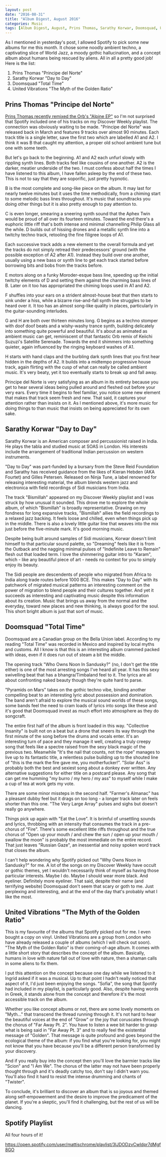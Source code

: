 ```yaml
---
layout: post
date: "2016-08-31"
title: "Album Digest, August 2016"
categories: Music
tags: [Album Digest, August, Prins Thomas, Sarathy Korwar, Doomsquad, United Vibrations]
---
```


As I mentioned in yesterday's post, I allowed Spotify to pick some new albums for me this month. It chose some noodly ambient techno, a captivating slice of World Jazz, a moody gothic hallucination, and a concept album about humans being rescued by aliens. All in all a pretty good job! Here is the list:

  1. Prins Thomas "Principe del Norte"
  2. Sarathy Korwar "Day to Day"
  3. Doomsquad "Total Time"
  4. United Vibrations "The Myth of the Golden Ratio"

## Prins Thomas "Principe del Norte"

 [Prins Thomas recently remixed the Orb's "Alpine EP"](/orb-alpine-diskomiks-sin-in-space-pt-2/) so I'm not surprised that Spotify included one of his tracks on my Discover Weekly playlist. The connection was obviously waiting to be made. "Principe del Norte" was released back in March and features 9 tracks over almost 90 minutes. Each track title is a single letter, save the first two which are labelled A1 and A2. I think it was B that caught my attention, a proper old school ambient tune but one with some teeth.

But let's go back to the beginning. A1 and A2 each unfurl slowly with rippling synth lines. Both tracks feel like cousins of one another. A2 is the darker, meatier underside of the two. I must confess about half the times I have listened to this album, I have fallen asleep by the end of these two. This is not to say that they are soporific, just pretty hypnotic.

B is the most complete and song-like piece on the album. It may last for nearly twelve minutes but it uses the time methodically, from a chiming start to some melodic bass lines throughout. It's music that soundtracks you doing other things but it is also pretty enough to pay attention to.

C is even longer, smearing a sneering synth sound that the Aphex Twin would be proud of all over its fourteen minutes. Toward the end there's a euphoric little riff that's both intense and minimal channelling Philip Glass all the while. D builds out of hissing drones and a metallic synth line into a twitchy techno track, retooling the fine filigree loops of A1.

Each successive track adds a new element to the overall formula and yet the tracks do not simply retread their predecessors' ground (with the possible exception of A2 after A1). Instead they build over one another, usually using a new bass or synth line to get each track started before borrowing bits and bobs from the tracks before.

E motors along on a funky Moroder-esque bass line, speeding up the initial twitchy elements of D and setting them against the charming bass lines of B. Later on it too has appropriated the chiming loops used in A1 and A2.

F shuffles into your ears on a strident almost-house beat that then starts to sink under a hiss, while a bizarre rise-and-fall synth line struggles to be heard over it. It too has an almost song-like quality in places, particularly in the guitar-sounding interludes.

G and H are both over thirteen minutes long. G begins as a techno stomper with doof doof beats and a wishy-washy trance synth, building delicately into something quite powerful and beautiful. It's about as animated as ambient music can get, reminiscent of that fantastic Orb remix of Keiichi Suzuzi's Satellite Serenade. Towards the end it shimmers into something quieter, again influenced by the ringing keyboard washes of A1.

H starts with hand claps and the burbling dark synth lines that you first hear hidden in the depths of A2. It builds into a midtempo progressive house track, again flirting with the cusp of what can really be called ambient music. It's very beaty, yet it too eventually starts to break up and fall away.

Principe del Norte is very satisfying as an album in its entirety because you get to hear several ideas being pulled around and fleshed out before your very ears. Every time it begins to feel familiar, you notice some new element that makes that track seem fresh and new. That said, it captures your attention rather than insists on it. As I mentioned above, it's more music for doing things to than music that insists on being appreciated for its own sake.

## Sarathy Korwar "Day to Day"

 Sarathy Korwar is an American composer and percussionist raised in India. He plays the tabla and studied music at SOAS in London. His interests include the arrangement of traditional Indian percussion on western instruments.

"Day to Day" was part-funded by a bursary from the Steve Reid Foundation and Sarathy has received guidance from the likes of Kieran Hebden (AKA Fourtet) and Gilles Petersen. Released on Ninja Tune, a label renowned for releasing interesting material, the album blends western jazz and electronica with field recordings of Sidi musicians from India.

The track "Bismillah" appeared on my Discover Weekly playlist and I was struck by how unusual it sounded. This drove me to explore the whole album, of which "Bismillah" is broadly representative. Drawing on my fondness for long expansive tracks, "Bismillah" allies the field recordings to a relaxed jazz backing. It feels loose and chilled, even when things pick up in the middle. There is also a lovely little guitar line that weaves into the mix just before the five-minute mark. It's good morning music.

Despite being built around samples of Sidi musicians, Korwar doesn't limit himself to that particular sound palette, so "Dreaming" feels like it is from the Outback and the nagging minimal pulses of "Indefinite Leave to Remain" flesh out that loaded term. I love the shimmering guitar intro to "Karam", which - like any beautiful piece of art - needs no context for you to simply enjoy its beauty.

The Sidi people are descendents of people who migrated from Africa to India along trade routes before 1000 BCE. This makes "Day to Day" with its patchwork of migrated musical patterns an interesting comment on the power of migration to blend people and their cultures together. And yet it succeeds as interesting and captivating music despite this information about its creation. Music that brings us away from the normal and the everyday, toward new places and new thinking, is always good for the soul. This short bright album is just that sort of music.

## Doomsquad "Total Time"

 Doomsquad are a Canadian group on the Bella Union label. According to my reading "Total Time" was recorded in Mexico and inspired by local myths and customs. All I know is that this is an interesting album crammed packed with ideas, even if it does run out of steam a bit the middle.

The opening track "Who Owns Noon In Sandusky?" (no, I don't get the title either) is one of the most arresting songs I've heard all year. It has this sexy swivelling beat that has a bhangra/Timbaland feel to it. The lyrics are all about confronting naked beauty though they're quite hard to parse.

"Pyramids on Mars" takes on the gothic techno vibe, binding another compelling beat to an interesting lyric about possession and domination. The band aren't afraid to explore the musical sound worlds of these songs, some bands feel the need to cram loads of lyrics into songs like these and it's good that Doomsquad invest as much effort into atmosphere as they do songcraft.

The entire first half of the album is front loaded in this way. "Collective Insanity" is built not on a beat but a drone that sneers its way through the first minute of the song before the drums and vocals enter. It's an interesting turn of pace and they manage it well, creating a truly creepy song that feels like a spectre raised from the sexy black magic of the previous two. Meanwhile "It's the nail that counts, not the rope" manages to live up to its fantastic title, a relentless pulse building up to the shouted line of "this is the mark the fire gave me, you motherfucker!". "Solar Ass" is probably both the best and sexiest song about a donkey ever written. Any alternative suggestions for either title on a postcard please. Any song that can get me humming "my burro / my hero / my ass" to myself while I make a cup of tea at work gets my vote.

There are some minor missteps in the second half. "Farmer's Almanac" has a pleasant dubby feel but it drags on too long - a longer track later on feels shorter than this one. "The Very Large Array" pulses and sighs but doesn't really go anywhere.

Things pick up again with "Eat the Love". It is brimful of unsettling sounds and lyrics, throbbing with an intensity that consumes the track in a pre-chorus of "Fire". There's some excellent little riffs throughout and the true chorus of "Open up your mouth / and chew the sun / open up your mouth / swallow the moon" is probably the most immediate on the entire record. That just leaves "Russian Gaze", an inessential and noisy spoken word track that closes the album.

I can't help wondering why Spotify picked out "Why Owns Noon in Sandusky?" for me. A lot of the songs on my Discover Weekly have occult or gothic themes, yet I wouldn't necessarily think of myself as having those particular interests. Maybe I do. Maybe I should wear more black. And eyeliner. Definitely more eyeliner. That said, despite their name (and terrifying website) Doomsquad don't seem that scary or goth to me. Just perplexing and interesting, and at the end of the day that's probably what I like the most.

## United Vibrations "The Myth of the Golden Ratio"

 This is my favourite of the albums that Spotify picked out for me. I even bought a copy on vinyl. United Vibrations are a group from London who have already released a couple of albums (which I will check out soon). "The Myth of the Golden Ratio" is their coming-of-age album. It comes with a little short story that describes the concept of the album. Basically, humans in love with nature fall out of love with nature, then a shaman calls in some aliens to fix them.

I put this attention on the concept because one day while we listened to it Ingrid asked if it was a musical. Up to that point I hadn't really noticed that aspect of it, I'd just been enjoying the songs. "Sofia", the song that Spotify had included in my playlist, is particularly good. Also, despite having words in Greek, it stands alone from the concept and therefore it's the most accessible track on the album.

Whether you like concept albums or not, there are some lovely moments on "Myth..." that transcend the thread running through it. It's not hard to hear the beautiful voices at the end of "Grow" or the joy that coruscates through the chorus of "Far Away Pt. 2". You have to listen a wee bit harder to grasp what is being said in "Far Away Pt. 3" and to really feel the existential message of "Golden". That message is quite profound and goes beyond the ecological theme of the album: if you find what you're looking for, you might not know that you have because you'll be a different person transformed by your discovery.

And if you really buy into the concept then you'll love the barmier tracks like "Scion" and "I Am We". The chorus of the latter may not have been properly thought through and it's deadly catchy too, don't say I didn't warn you. You'll also find it hard to resist the intense drumming and chants of "Twister".

To conclude, it's brilliant to discover an album that is so joyous and themed along self-empowerment and the desire to improve the predicament of the planet. If you're a skeptic, you'll find it challenging, but the rest of us will be dancing.

## Spotify Playlist

All four hours of it!

https://open.spotify.com/user/mattischrome/playlist/3lJDODzvCwldpr7dMgf8GO

